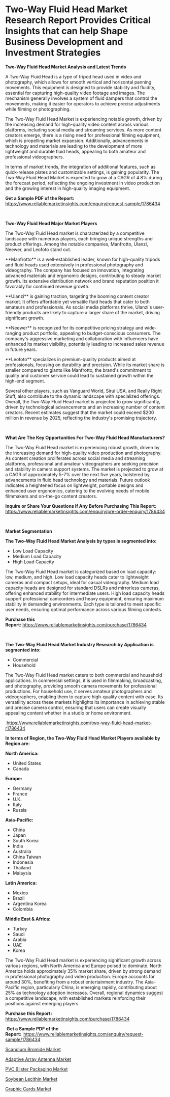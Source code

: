 <p><h1>Two-Way Fluid Head Market Research Report Provides Critical Insights that can help Shape Business Development and Investment Strategies</h1></p><p><strong>Two-Way Fluid Head Market Analysis and Latest Trends</strong></p>
<p><p>A Two-Way Fluid Head is a type of tripod head used in video and photography, which allows for smooth vertical and horizontal panning movements. This equipment is designed to provide stability and fluidity, essential for capturing high-quality video footage and images. The mechanism generally involves a system of fluid dampers that control the movements, making it easier for operators to achieve precise adjustments while filming or photographing.</p><p>The Two-Way Fluid Head Market is experiencing notable growth, driven by the increasing demand for high-quality video content across various platforms, including social media and streaming services. As more content creators emerge, there is a rising need for professional filming equipment, which is propelling market expansion. Additionally, advancements in technology and materials are leading to the development of more lightweight and durable fluid heads, appealing to both amateur and professional videographers.</p><p>In terms of market trends, the integration of additional features, such as quick-release plates and customizable settings, is gaining popularity. The Two-Way Fluid Head Market is expected to grow at a CAGR of 4.8% during the forecast period, reflecting the ongoing investment in video production and the growing interest in high-quality imaging equipment.</p></p>
<p><strong>Get a Sample PDF of the Report:&nbsp;</strong> <a href="https://www.reliablemarketinsights.com/enquiry/request-sample/1786434?utm_campaign=1405&utm_medium=2&utm_source=Github&utm_content=ia&utm_term=09102024&utm_id=two-way-fluid-head">https://www.reliablemarketinsights.com/enquiry/request-sample/1786434</a></p>
<p>&nbsp;</p>
<p><strong>Two-Way Fluid Head Major Market Players</strong></p>
<p><p>The Two-Way Fluid Head market is characterized by a competitive landscape with numerous players, each bringing unique strengths and product offerings. Among the notable companies, Manfrotto, Ulanzi, Neewer, and Leofoto stand out.</p><p>**Manfrotto** is a well-established leader, known for high-quality tripods and fluid heads used extensively in professional photography and videography. The company has focused on innovation, integrating advanced materials and ergonomic designs, contributing to steady market growth. Its extensive distribution network and brand reputation position it favorably for continued revenue growth.</p><p>**Ulanzi** is gaining traction, targeting the booming content creator market. It offers affordable yet versatile fluid heads that cater to both amateurs and professionals. As social media platforms thrive, Ulanzi's user-friendly products are likely to capture a larger share of the market, driving significant growth.</p><p>**Neewer** is recognized for its competitive pricing strategy and wide-ranging product portfolio, appealing to budget-conscious consumers. The company's aggressive marketing and collaboration with influencers have enhanced its market visibility, potentially leading to increased sales revenue in future years.</p><p>**Leofoto** specializes in premium-quality products aimed at professionals, focusing on durability and precision. While its market share is smaller compared to giants like Manfrotto, the brand's commitment to quality and customer service could lead to sustained growth within the high-end segment.</p><p>Several other players, such as Vanguard World, Sirui USA, and Really Right Stuff, also contribute to the dynamic landscape with specialized offerings. Overall, the Two-Way Fluid Head market is projected to grow significantly, driven by technological advancements and an increasing number of content creators. Recent estimates suggest that the market could exceed $200 million in revenue by 2025, reflecting the industry's promising trajectory.</p></p>
<p>&nbsp;</p>
<p><strong>What Are The Key Opportunities For Two-Way Fluid Head Manufacturers?</strong></p>
<p><p>The Two-Way Fluid Head market is experiencing robust growth, driven by the increasing demand for high-quality video production and photography. As content creation proliferates across social media and streaming platforms, professional and amateur videographers are seeking precision and stability in camera support systems. The market is projected to grow at a CAGR of approximately 5-7% over the next five years, bolstered by advancements in fluid head technology and materials. Future outlook indicates a heightened focus on lightweight, portable designs and enhanced user ergonomics, catering to the evolving needs of mobile filmmakers and on-the-go content creators.</p></p>
<p><strong>Inquire or Share Your Questions If Any Before Purchasing This Report:</strong> <a href="https://www.reliablemarketinsights.com/enquiry/pre-order-enquiry/1786434?utm_campaign=1405&utm_medium=2&utm_source=Github&utm_content=ia&utm_term=09102024&utm_id=two-way-fluid-head">https://www.reliablemarketinsights.com/enquiry/pre-order-enquiry/1786434</a></p>
<p>&nbsp;</p>
<p><strong>Market Segmentation</strong></p>
<p><strong>The Two-Way Fluid Head Market Analysis by types is segmented into:</strong></p>
<p><ul><li>Low Load Capacity</li><li>Medium Load Capacity</li><li>High Load Capacity</li></ul></p>
<p><p>The Two-Way Fluid Head market is categorized based on load capacity: low, medium, and high. Low load capacity heads cater to lightweight cameras and compact setups, ideal for casual videography. Medium load capacity heads are designed for standard DSLRs and mirrorless cameras, offering enhanced stability for intermediate users. High load capacity heads support professional camcorders and heavy equipment, ensuring maximum stability in demanding environments. Each type is tailored to meet specific user needs, ensuring optimal performance across various filming contexts.</p></p>
<p><strong>Purchase this Report:&nbsp;</strong><a href="https://www.reliablemarketinsights.com/purchase/1786434?utm_campaign=1405&utm_medium=2&utm_source=Github&utm_content=ia&utm_term=09102024&utm_id=two-way-fluid-head">https://www.reliablemarketinsights.com/purchase/1786434</a></p>
<p>&nbsp;</p>
<p><strong>The Two-Way Fluid Head Market Industry Research by Application is segmented into:</strong></p>
<p><ul><li>Commercial</li><li>Household</li></ul></p>
<p><p>The Two-Way Fluid Head market caters to both commercial and household applications. In commercial settings, it is used in filmmaking, broadcasting, and photography, providing smooth camera movements for professional productions. For household use, it serves amateur photographers and videographers, enabling them to capture high-quality content with ease. Its versatility across these markets highlights its importance in achieving stable and precise camera control, ensuring that users can create visually appealing content whether in a studio or home environment.</p></p>
<p><a href="https://www.reliablemarketinsights.com/two-way-fluid-head-market-r1786434?utm_campaign=1405&utm_medium=2&utm_source=Github&utm_content=ia&utm_term=09102024&utm_id=two-way-fluid-head">&nbsp;https://www.reliablemarketinsights.com/two-way-fluid-head-market-r1786434</a></p>
<p><strong>In terms of Region, the Two-Way Fluid Head Market Players available by Region are:</strong></p>
<p>
    <p> <strong> North America: </strong>
        <ul>
            <li>United States</li>
            <li>Canada</li>
        </ul>
        </p> 
    <p> <strong> Europe: </strong>
        <ul>
            <li>Germany</li>
            <li>France</li>
            <li>U.K.</li>
            <li>Italy</li>
            <li>Russia</li>
        </ul>
        </p> 
    <p> <strong> Asia-Pacific: </strong>
        <ul>
            <li>China</li>
            <li>Japan</li>
            <li>South Korea</li>
            <li>India</li>
            <li>Australia</li>
            <li>China Taiwan</li>
            <li>Indonesia</li>
            <li>Thailand</li>
            <li>Malaysia</li>
        </ul>
        </p> 
    <p> <strong> Latin America: </strong>
        <ul>
            <li>Mexico</li>
            <li>Brazil</li>
            <li>Argentina Korea</li>
            <li>Colombia</li>
        </ul>
        </p> 
    <p> <strong> Middle East & Africa: </strong>
        <ul>
            <li>Turkey</li>
            <li>Saudi</li>
            <li>Arabia</li>
            <li>UAE</li>
            <li>Korea</li>
        </ul>
    </p>
    </p>
<p><p>The Two-Way Fluid Head market is experiencing significant growth across various regions, with North America and Europe poised to dominate. North America holds approximately 35% market share, driven by strong demand in professional photography and video production. Europe accounts for around 30%, benefiting from a robust entertainment industry. The Asia-Pacific region, particularly China, is emerging rapidly, contributing about 25% as technology adoption increases. Overall, regional dynamics suggest a competitive landscape, with established markets reinforcing their positions against emerging players.</p></p>
<p><strong>Purchase this Report: </strong><a href="https://www.reliablemarketinsights.com/purchase/1786434?utm_campaign=1405&utm_medium=2&utm_source=Github&utm_content=ia&utm_term=09102024&utm_id=two-way-fluid-head">https://www.reliablemarketinsights.com/purchase/1786434</a></p>
<p>&nbsp;<strong>Get a Sample PDF of the Report:&nbsp;&nbsp;</strong><a href="https://www.reliablemarketinsights.com/enquiry/request-sample/1786434?utm_campaign=1405&utm_medium=2&utm_source=Github&utm_content=ia&utm_term=09102024&utm_id=two-way-fluid-head">https://www.reliablemarketinsights.com/enquiry/request-sample/1786434</a></p>
<p><strong></strong></p>
<p><p><a href="https://www.linkedin.com/pulse/scandium-bromide-market-report-product-type-purity-99purity-999purity-mxf5f?trackingId=st9jL9tWSVG1%2FARbhY6XFA%3D%3D&utm_campaign=1405&utm_medium=2&utm_source=Github&utm_content=ia&utm_term=09102024&utm_id=two-way-fluid-head">Scandium Bromide Market</a></p><p><a href="https://www.linkedin.com/pulse/adaptive-array-antenna-market-research-report-includes-tklde?utm_campaign=1405&utm_medium=2&utm_source=Github&utm_content=ia&utm_term=09102024&utm_id=two-way-fluid-head">Adaptive Array Antenna Market</a></p><p><a href="https://www.linkedin.com/pulse/pvc-blister-packaging-market-size-share-trends-analysis-report-uh8qf?utm_campaign=1405&utm_medium=2&utm_source=Github&utm_content=ia&utm_term=09102024&utm_id=two-way-fluid-head">PVC Blister Packaging Market</a></p><p><a href="https://www.linkedin.com/pulse/soybean-lecithin-market-research-report-includes-analysis-size-k0bge?trackingId=%2BGfpdHJkTo6lHsWqdIcq1Q%3D%3D&utm_campaign=1405&utm_medium=2&utm_source=Github&utm_content=ia&utm_term=09102024&utm_id=two-way-fluid-head">Soybean Lecithin Market</a></p><p><a href="https://www.linkedin.com/pulse/what-driving-global-graphic-cards-market-dive-trends-applications-v3hcf?trackingId=Qr6OmakCQiiL2mfhNBNG5g%3D%3D&utm_campaign=1405&utm_medium=2&utm_source=Github&utm_content=ia&utm_term=09102024&utm_id=two-way-fluid-head">Graphic Cards Market</a></p></p>